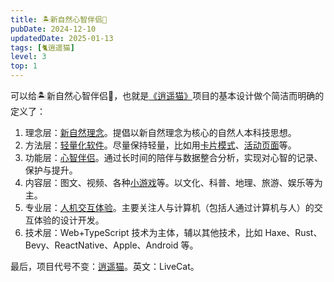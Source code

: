 ```yaml
---
title: 🏝新自然心智伴侣🧚
pubDate: 2024-12-10
updatedDate: 2025-01-13
tags: [🐈逍遥猫]
level: 3
top: 1
---
```


可以给🏝新自然心智伴侣🧚，也就是[《逍遥猫》](/lab/filter/all-🐈逍遥猫)项目的基本设计做个简洁而明确的定义了：

1. 理念层：[新自然理念](/xyy/filter/all-🏝新自然)。提倡以新自然理念为核心的自然人本科技思想。
2. 方法层：[轻量化软件](/lab/20241017-lightweight-software)。尽量保持轻量，比如用[卡片模式](/lab/20240625-card-ui)、[活动页面](/lab/20240920-action-page)等。
3. 功能层：[心智伴侣](/lab/filter/all-🧚心智伴侣)。通过长时间的陪伴与数据整合分析，实现对心智的记录、保护与提升。
4. 内容层：图文、视频、各种[小游戏](/lab/filter/all-🎮游戏)等。以文化、科普、地理、旅游、娱乐等为主。
5. 专业层：[人机交互体验](/lab/filter/all-💓体验)。主要关注人与计算机（包括人通过计算机与人）的交互体验的设计开发。
6. 技术层：Web+TypeScript 技术为主体，辅以其他技术，比如 Haxe、Rust、Bevy、ReactNative、Apple、Android 等。

最后，项目代号不变：[逍遥猫](/lab/filter/all-🐈逍遥猫)。英文：LiveCat。
